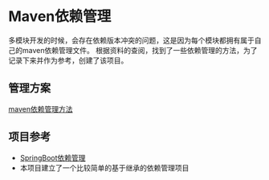 # Maven依赖管理
多模块开发的时候，会存在依赖版本冲突的问题，这是因为每个模块都拥有属于自己的maven依赖管理文件。
根据资料的查阅，找到了一些依赖管理的方法，为了记录下来并作为参考，创建了该项目。
## 管理方案
[maven依赖管理方法](maven.md)
## 项目参考
* [SpringBoot依赖管理](https://github.com/spring-projects/spring-boot)
* 本项目建立了一个比较简单的基于继承的依赖管理项目